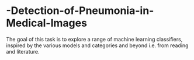 # -Detection-of-Pneumonia-in-Medical-Images
The goal of this task is to explore a range of machine learning classifiers, inspired by the various models and categories and beyond i.e. from reading and literature. 

